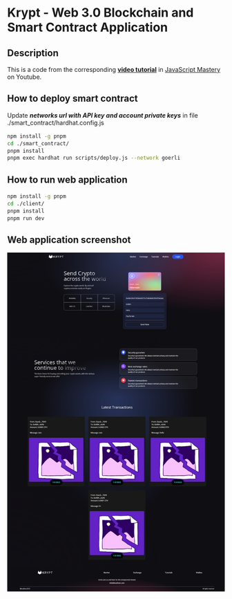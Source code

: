 # Krypt - Web 3.0 Blockchain and Smart Contract Application

## Description

This is a code from the corresponding [**video tutorial**](https://youtu.be/Wn_Kb3MR_cU) in [JavaScript Mastery](https://www.youtube.com/@javascriptmastery) on Youtube.

## How to deploy smart contract

Update ***networks url with API key and account private keys*** in file ./smart_contract/hardhat.config.js

```bash
npm install -g pnpm
cd ./smart_contract/
pnpm install
pnpm exec hardhat run scripts/deploy.js --network goerli
```

## How to run web application

```bash
npm install -g pnpm
cd ./client/
pnpm install
pnpm run dev
```

## Web application screenshot

![Krypt main page](./krypt_web3_main_page.png)
